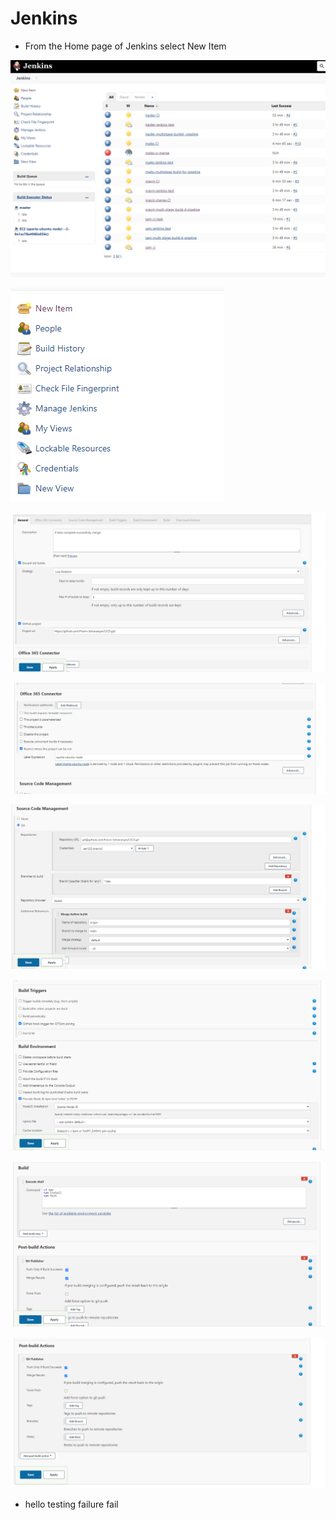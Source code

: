 # Jenkins


- From the Home page of Jenkins select New Item

![](../images/Screenshot%202022-09-01%20155713.png)

![](../images/Screenshot%202022-09-01%20155728.png)

![](../images/Screenshot%202022-09-01%20155850.png)


![](../images/Screenshot%202022-09-01%20155901.png)

![](../images/Screenshot%202022-09-01%20155915.png)

![](../images/Screenshot%202022-09-01%20155931.png)

![](../images/Screenshot%202022-09-01%20155944.png)

![](../images/Screenshot%202022-09-01%20155954.png)




- hello testing failure fail

